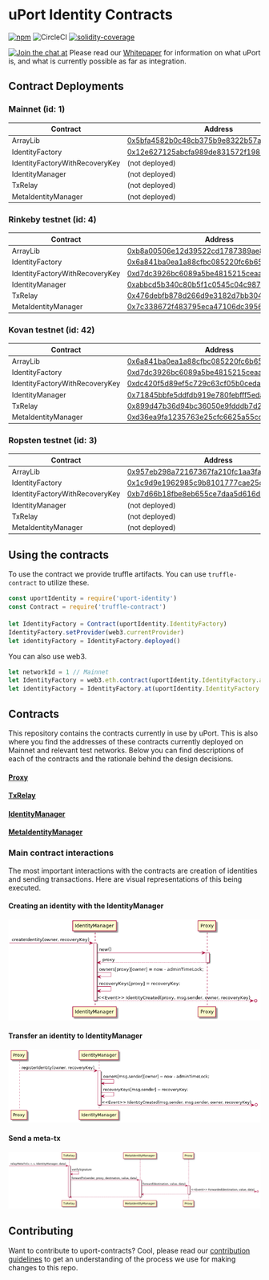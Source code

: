 # uPort Identity Contracts
[![npm](https://img.shields.io/npm/v/uport-identity.svg)](https://www.npmjs.com/package/uport-identity)
![CircleCI](https://img.shields.io/circleci/project/github/uport-project/uport-identity.svg)
[![solidity-coverage](https://img.shields.io/badge/coverage-97.42%25-green.svg)](https://uport-project.github.io/uport-identity/coverage)

[![Join the chat at](https://badges.gitter.im/Join%20Chat.svg)](https://gitter.im/uport-project/Lobby?utm_source=badge&utm_medium=badge&utm_campaign=pr-badge&utm_content=badge)
Please read our [Whitepaper](http://whitepaper.uport.me) for information on what uPort is, and what is currently possible as far as integration.

## Contract Deployments
### Mainnet (id: 1)
|Contract|Address|
| --|--|
|ArrayLib|[0x5bfa4582b0c48cb375b9e8322b57ac025965c148](https://etherscan.io/address/0x5bfa4582b0c48cb375b9e8322b57ac025965c148)|
|IdentityFactory|[0x12e627125abcfa989de831572f198577780d7127](https://etherscan.io/address/0x12e627125abcfa989de831572f198577780d7127)|
|IdentityFactoryWithRecoveryKey|(not deployed)|
|IdentityManager|(not deployed)|
|TxRelay|(not deployed)|
|MetaIdentityManager|(not deployed)|

### Rinkeby testnet (id: 4)
|Contract|Address|
| --|--|
|ArrayLib|[0xb8a00506e12d39522cd1787389ae8f83db536e46](https://rinkeby.etherscan.io/address/0xb8a00506e12d39522cd1787389ae8f83db536e46)|
|IdentityFactory|[0x6a841ba0ea1a88cfbc085220fc6b65973afca431](https://rinkeby.etherscan.io/address/0x6a841ba0ea1a88cfbc085220fc6b65973afca431)|
|IdentityFactoryWithRecoveryKey|[0xd7dc3926bc6089a5be4815215ceaa6e707591023](https://rinkeby.etherscan.io/address/0xd7dc3926bc6089a5be4815215ceaa6e707591023)|
|IdentityManager|[0xabbcd5b340c80b5f1c0545c04c987b87310296ae](https://rinkeby.etherscan.io/address/0xabbcd5b340c80b5f1c0545c04c987b87310296ae)|
|TxRelay|[0x476debfb878d266d9e3182d7bb304301a8748aad](https://rinkeby.etherscan.io/address/0x476debfb878d266d9e3182d7bb304301a8748aad)|
|MetaIdentityManager|[0x7c338672f483795eca47106dc395660d95041dbe](https://rinkeby.etherscan.io/address/0x7c338672f483795eca47106dc395660d95041dbe)|

### Kovan testnet (id: 42)
|Contract|Address|
| --|--|
|ArrayLib|[0x6a841ba0ea1a88cfbc085220fc6b65973afca431](https://kovan.etherscan.io/address/0x6a841ba0ea1a88cfbc085220fc6b65973afca431)|
|IdentityFactory|[0xd7dc3926bc6089a5be4815215ceaa6e707591023](https://kovan.etherscan.io/address/0xd7dc3926bc6089a5be4815215ceaa6e707591023)|
|IdentityFactoryWithRecoveryKey|[0xdc420f5d89ef5c729c63cf05b0ceda364d5a8b1d](https://kovan.etherscan.io/address/0xdc420f5d89ef5c729c63cf05b0ceda364d5a8b1d)|
|IdentityManager|[0x71845bbfe5ddfdb919e780febfff5eda62a30fdc](https://kovan.etherscan.io/address/0x71845bbfe5ddfdb919e780febfff5eda62a30fdc)|
|TxRelay|[0x899d47b36d94bc36050e9fdddb7d210a62c8656c](https://kovan.etherscan.io/address/0x899d47b36d94bc36050e9fdddb7d210a62c8656c)|
|MetaIdentityManager|[0xd36ea9fa1235763e25cfc6625a55cc2a3a3b7556](https://kovan.etherscan.io/address/0xd36ea9fa1235763e25cfc6625a55cc2a3a3b7556)|

### Ropsten testnet (id: 3)
|Contract|Address|
| --|--|
|ArrayLib|[0x957eb298a72167367fa210fc1aa3faba1d2b629c](https://ropsten.etherscan.io/address/0x957eb298a72167367fa210fc1aa3faba1d2b629c)|
|IdentityFactory|[0x1c9d9e1962985c9b8101777cae25c46279fe2a9c](https://ropsten.etherscan.io/address/0x1c9d9e1962985c9b8101777cae25c46279fe2a9c)|
|IdentityFactoryWithRecoveryKey|[0xb7d66b18fbe8eb655ce7daa5d616d908c25c32a7](https://ropsten.etherscan.io/address/0xb7d66b18fbe8eb655ce7daa5d616d908c25c32a7)|
|IdentityManager|(not deployed)|
|TxRelay|(not deployed)|
|MetaIdentityManager|(not deployed)|


## Using the contracts
To use the contract we provide truffle artifacts. You can use `truffle-contract` to utilize these.
```javascript
const uportIdentity = require('uport-identity')
const Contract = require('truffle-contract')

let IdentityFactory = Contract(uportIdentity.IdentityFactory)
IdentityFactory.setProvider(web3.currentProvider)
let identityFactory = IdentityFactory.deployed()
```
You can also use web3.
```javascript
let networkId = 1 // Mainnet
let IdentityFactory = web3.eth.contract(uportIdentity.IdentityFactory.abi)
let identityFactory = IdentityFactory.at(uportIdentity.IdentityFactory.networks[networkId].address)
```

## Contracts
This repository contains the contracts currently in use by uPort. This is also where you find the addresses of these contracts currently deployed on Mainnet and relevant test networks. Below you can find descriptions of each of the contracts and the rationale behind the design decisions.

#### [Proxy](./docs/proxy.md)
#### [TxRelay](./docs/txRelay.md)
#### [IdentityManager](./docs/identityManager.md)
#### [MetaIdentityManager](./docs/metaIdentityManager.md)

### Main contract interactions
The most important interactions with the contracts are creation of identities and sending transactions. Here are visual representations of this being executed.

#### Creating an identity with the IdentityManager
![identity creation](./diagrams/create-identity.seq.png)

#### Transfer an identity to IdentityManager
![register identity](./diagrams/register-identity.seq.png)

#### Send a meta-tx
![meta-tx](./diagrams/send-tx.seq.png)

## Contributing
Want to contribute to uport-contracts? Cool, please read our [contribution guidelines](./CONTRIBUTING.md) to get an understanding of the process we use for making changes to this repo.

